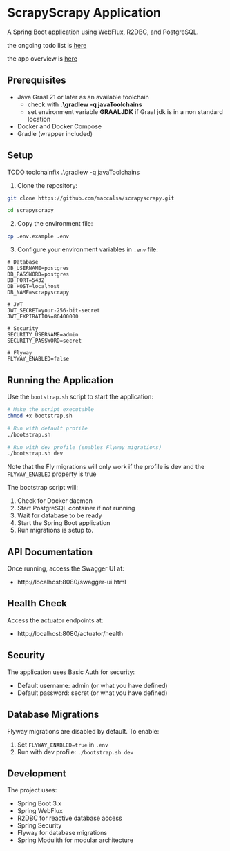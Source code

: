 # ScrapyScrapy Application

A Spring Boot application using WebFlux, R2DBC, and PostgreSQL.


the ongoing todo list is [here](./task-checklist.md)

the app overview is [here](./overview.md)

## Prerequisites

- Java Graal 21 or later as an available toolchain
  -  check with **.\gradlew -q javaToolchains**
  -  set environment variable **GRAALJDK** if Graal jdk is in a non standard location 
- Docker and Docker Compose
- Gradle (wrapper included)

## Setup

TODO toolchainfix .\gradlew -q javaToolchains

1. Clone the repository:

```bash
git clone https://github.com/maccalsa/scrapyscrapy.git

cd scrapyscrapy
```

2. Copy the environment file:

```bash
cp .env.example .env
```

3. Configure your environment variables in `.env` file:

```
# Database
DB_USERNAME=postgres
DB_PASSWORD=postgres
DB_PORT=5432
DB_HOST=localhost
DB_NAME=scrapyscrapy

# JWT
JWT_SECRET=your-256-bit-secret
JWT_EXPIRATION=86400000

# Security
SECURITY_USERNAME=admin
SECURITY_PASSWORD=secret

# Flyway
FLYWAY_ENABLED=false

```

## Running the Application

Use the `bootstrap.sh` script to start the application:

```bash
# Make the script executable
chmod +x bootstrap.sh

# Run with default profile
./bootstrap.sh

# Run with dev profile (enables Flyway migrations)
./bootstrap.sh dev
```

Note that the Fly migrations will only work if the profile is dev and the `FLYWAY_ENABLED` property is true

The bootstrap script will:
1. Check for Docker daemon
2. Start PostgreSQL container if not running
3. Wait for database to be ready
4. Start the Spring Boot application
5. Run migrations is setup to.

## API Documentation

Once running, access the Swagger UI at:
- http://localhost:8080/swagger-ui.html

## Health Check

Access the actuator endpoints at:
- http://localhost:8080/actuator/health

## Security

The application uses Basic Auth for security:
- Default username: admin (or what you have defined)
- Default password: secret (or what you have defined)

## Database Migrations

Flyway migrations are disabled by default. To enable:
1. Set `FLYWAY_ENABLED=true` in `.env`
2. Run with dev profile: `./bootstrap.sh dev`

## Development

The project uses:
- Spring Boot 3.x
- Spring WebFlux
- R2DBC for reactive database access
- Spring Security
- Flyway for database migrations
- Spring Modulith for modular architecture
